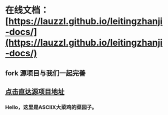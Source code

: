 # 在线文档：[https://lauzzl.github.io/leitingzhanji-docs/](https://lauzzl.github.io/leitingzhanji-docs/)


## fork 源项目与我们一起完善
## [点击直达源项目地址](https://github.com/LauZzL/leitingzhanji-docs)
### Hello，这里是ASCIIX大菜鸡的菜园子。
